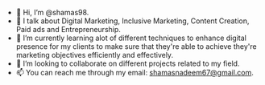 - 👋 Hi, I’m @shamas98. 
- 👀 I talk about Digital Marketing, Inclusive Marketing, Content Creation, Paid ads and Entrepreneurship.
- 🌱 I’m currently learning alot of different techniques to enhance digital presence for my clients to make sure that they're able to achieve they're marketing objectives efficiently and effectively. 
- 💞️ I’m looking to collaborate on different projects related to my field.
- 📫 You can reach me through my email: shamasnadeem67@gmail.com.
